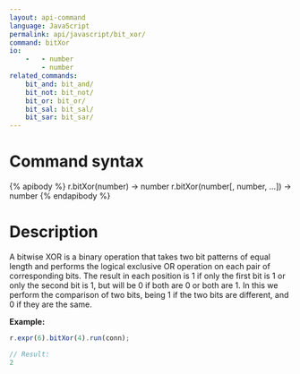 ```yaml
---
layout: api-command
language: JavaScript
permalink: api/javascript/bit_xor/
command: bitXor
io:
    -   - number
        - number
related_commands:
    bit_and: bit_and/
    bit_not: bit_not/
    bit_or: bit_or/
    bit_sal: bit_sal/
    bit_sar: bit_sar/
---
```


# Command syntax #

{% apibody %}
r.bitXor(number) &rarr; number
r.bitXor(number[, number, ...]) &rarr; number
{% endapibody %}

# Description #

A bitwise XOR is a binary operation that takes two bit patterns of equal length and performs the logical exclusive OR operation on each pair of corresponding bits. The result in each position is 1 if only the first bit is 1 or only the second bit is 1, but will be 0 if both are 0 or both are 1. In this we perform the comparison of two bits, being 1 if the two bits are different, and 0 if they are the same.

__Example:__

```js
r.expr(6).bitXor(4).run(conn);

// Result:
2
```
